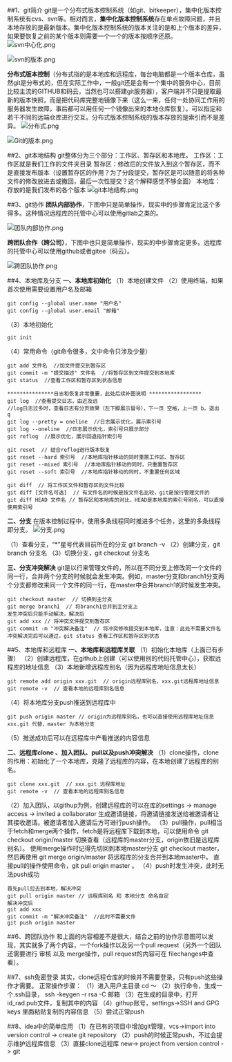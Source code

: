 ##1、git简介
git是一个分布式版本控制系统（如git、bitkeeper），集中化版本控制系统有cvs、svn等。相对而言，**集中化版本控制系统**存在单点故障问题，并且本地存放的是最新版本。集中化版本控制系统的版本关注的是和上个版本的差异，如果要恢复之前的某个版本则需要一个一个的版本按顺序还原。
![svn中心化.png](https://liuyang-picbed.oss-cn-shanghai.aliyuncs.com/2020-12-08-145653.png)


![svn的版本.png](https://liuyang-picbed.oss-cn-shanghai.aliyuncs.com/2020-12-08-145654.png)


**分布式版本控制**（分布式指的是本地库和远程库，每台电脑都是一个版本仓库，虽然git是分布式的，但在实际工作中，一般git还是会有一个集中的服务中心，目前比较主流的GITHUB和码云，当然也可以搭建git服务器），客户端并不只是提取最新的版本快照，而是把代码库完整地镜像下来（这么一来，任何一处协同工作用的服务器发生故障，事后都可以用任何一个镜像出来的本地仓库恢复）。可以指定和若干不同的远端仓库进行交互。分布式版本控制系统的版本存放的是索引而不是差异。
![分布式.png](https://liuyang-picbed.oss-cn-shanghai.aliyuncs.com/2020-12-08-145655.png)

![Git的版本.png](https://liuyang-picbed.oss-cn-shanghai.aliyuncs.com/2020-12-08-145656.png)

##2、git本地结构
git整体分为三个部分：工作区、暂存区和本地库。
工作区：工作区就是我们工作的文件夹目录
暂存区：修改后的文件放入到这个暂存区，而不是直接发布版本（设置暂存区的作用？为了分段提交，暂存区是可以随意的将各种文件的修改放进去或撤回，最后一次性提交？这个解释感觉不够全面）
本地库：存放的是我们发布的各个版本
![git本地结构.png](https://liuyang-picbed.oss-cn-shanghai.aliyuncs.com/2020-12-08-145657.png)


##3、git协作
**团队内部协作**，下图中只是简单操作，现实中的步骤肯定比这个多得多。这种情况远程库的托管中心可以使用gitlab之类的。

![团队内部协作.png](https://liuyang-picbed.oss-cn-shanghai.aliyuncs.com/2020-12-08-145658.png)

**跨团队合作（跨公司）**，下图中也只是简单操作，现实的中步骤肯定更多。远程库的托管中心可以使用github或者gitee（码云）。

![跨团队协作.png](https://liuyang-picbed.oss-cn-shanghai.aliyuncs.com/2020-12-08-145659.png)

##4、本地库及分支
**一、本地库初始化**
（1）本地创建文件
（2）使用终端，如果首次使用需要设置用户名及邮箱
```
git config --global user.name "用户名"
git config --global user.email "邮箱"
```
（3）本地初始化
```
git init
```
（4）常用命令（git命令很多，文中命令只涉及少量）
```
git add 文件名  //加文件提交到暂存区
git commit -m "提交描述" 文件名  //将暂存区到文件提交到本地库
git status  //查看工作区和暂存区到状态信息

***************日志和恢复非常重要，此处后续补图说明 *****************
git log  //查看提交日志，由近及远
//log日志过多时，查看日志有分页效果（左下脚展示冒号），下一页 空格，上一页 b，退出 q
git log --pretty = oneline  //日志展示优化，展示索引号
git log --oneline  //日志展示优化，索引号只展示部分
git reflog  //展示优化，展示回退指针索引号

git reset  // 结合reflog进行版本恢复
git reset --hard 索引号  //本地库指针移动的同时重置工作区、暂存区 
git reset --mixed 索引号  //本地库指针移动的同时，只重置暂存区
git reset --soft 索引号  //本地库指针移动的同时，不重置任何区域

git diff  // 将工作区文件和暂存区的文件比较
git diff [文件名可选]  // 有文件名的时候是按文件名比较，git是按行管理文件的
git diff HEAD 文件名 // 暂存区和本地库的对比，HEAD是本地库的索引号别名，可以直接使用索引号
```

**二、分支**
在版本控制过程中，使用多条线程同时推进多个任务，这里的多条线程即分支。
![分支.png](https://liuyang-picbed.oss-cn-shanghai.aliyuncs.com/2020-12-08-145660.png)

（1）查看分支，“*”星号代表目前所在的分支   git branch -v
（2）创建分支，git branch 分支名
（3）切换分支，git checkout 分支名

**三、分支冲突解决**
git是以行来管理文件的，所以在不同分支上修改同一个文件的同一行，合并两个分支的时候就会发生冲突。例如，master分支和branch1分支两个分支都修改来同一个文件的同一行，在master中合并branch1的时候发生冲突。
```
git checkout master  // 切换到主分支
git merge branch1  // 将branch1合并到主分支上
发生冲突后只能手动解决，解决后
git add xxx // 将冲突文件提交到暂存区
git commit -m "冲突解决备注"  // 将冲突修改提交到本地库，注意：此处不需要文件名
冲突解决完后可以通过，git status 查看工作区和暂存区到状态

```

##5、本地库和远程库
**一、本地库和远程库关联**
（1）初始化本地库（上面已有步骤）
（2）创建远程库，在github上创建（可以使用别的代码托管中心），获取远程库的地址信息
（3）本地新增远程库别名（因为远程库地址信息太长） 
```
git remote add origin xxx.git  // origin远程库别名，xxx.git远程库地址信息
git remote -v  // 查看本地的远程库别名信息
```
（4）将本地库分支push推送到远程库中
```
git push origin master // origin为远程库别名，也可以直接使用远程库地址信息xxx.git 代替，master 为本地分支
```
（5）推送成功后可以在远程库中产看推送的内容信息

**二、远程库clone 、加入团队、pull以及push冲突解决**
（1）clone操作，clone的作用：初始化了一个本地库，克隆了远程库的内容，在本地创建了远程库的别名。
```
git clone xxx.git  // xxx.git 远程库地址
git remote -v  // 查看本地的远程库别名信息
```
（2）加入团队，以githup为例，创建远程库的可以在库的settings -> manage access -> invited a collaborator 生成邀请链接，将邀请链接发送给被邀请者让其接收邀请。被邀请者加入邀请后方可进行push操作。
（3）pull操作，pull相当于fetch和merge两个操作，fetch是将远程库下载到本地，可以使用命令 git checkout origin/master 切换查看（远程库的master分支，origin依旧是远程库别名）。
使用merge操作时记得先切回到本地master分支 git checkout master，然后再使用 git merge origin/master 将远程库的分支合并到本地master中。
直接pull的操作使用命令，git pull origin master 。
（4）push时发生冲突，此时无法push成功
```
首先pull拉去到本地，解决冲突
git pull origin master // 远程库别名 和 本地分支 命名自定
解决冲突后
git add xxx 
git commit -m "解决冲突备注"  //此时不需要文件
git push origin master
```

##6、跨团队协作
和上面的内容相差不是很大，结合之前的协作示意图可以发现，其实就多了两个内容，一个fork操作以及另一个pull request（另外一个团队还需要进行 审核 以及 merge操作，pull request的内容可在 filechanges中查看）。

##7、ssh免密登录
其实，clone远程仓库的时候并不需要登录，只有push这些操作才需要。
正常操作步骤：
（1）进入用户主目录 cd ～
（2）执行命令，生成一个.ssh目录， ssh -keygen -r rsa -C  邮箱 
（3）在生成的目录中，打开id_rad.pub文件，复制其中的内容
（4）githup账号，settings->SSH and GPG keys 里面粘贴复制的内容信息
（5）尝试正常push

##8、idea中的简单应用
（1）在已有的项目中增加git管理，vcs->import into version control -> create git repository
（2）push的时候正常push，不过会提示维护远程库信息
（3）直接clone远程库 new-> project from version control -> git


